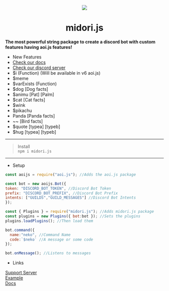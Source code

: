 <p align="center">
  <img src="https://media.discordapp.net/attachments/1033604720570404874/1036513359836745798/i.png" />
</p>
<h1 align="center">midori.js</h1>


**The most powerful string package to create a discord bot with custom features having aoi.js features!**


* New Features
* [Check our docs](https://team-hype.gitbook.io/untitled-1/starting/setup)
* [Check our discord server](https://discord.gg/xPURT2B3sA)
* $i (Function) (Will be available in v6 aoi.js)
* $meme
* $varExists (Function)
* $dog [Dog facts]
* $animu [Pat] [Palm]
* $cat [Cat facts]
* $wink
* $pikachu 
* Panda [Panda facts]
* ~~ [Bird facts]
* $quote [typea] [typeb]
* $hug [typea] [typeb]
---








> Install
> <br>
> `npm i midori.js`

---
* Setup

```js
const aoijs = require("aoi.js"); //Adds the aoi.js package

const bot = new aoijs.Bot({
token: "DISCORD_BOT_TOKEN", //Discord Bot Token
prefix: "DISCORD_BOT_PREFIX", //Discord Bot Prefix
intents: ["GUILDS","GUILD_MESSAGES"] //Discord Bot Intents
});

const { Plugins } = require("midori.js"); //Adds midori.js package
const plugins = new Plugins({ bot:bot }); //Sets the plugins
plugins.loadPlugins(); //Then load them

bot.command({
  name:"neko", //Command Name
  code:`$neko` //A message or some code
});

bot.onMessage(); //Listens to messages
```

* Links

[Support Server](https://discord.gg/KTFnKuPSqW)
<br>
[Example](https://github.com/xHyperJS/midori.js-example)
<br>
[Docs](https://team-hype.gitbook.io/untitled-1/starting/setup)
<br>





